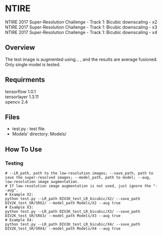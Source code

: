 # NTIRE
NTIRE 2017 Super-Resolution Challenge - Track 1: Bicubic downscaling - x2   
NTIRE 2017 Super-Resolution Challenge - Track 1: Bicubic downscaling - x3   
NTIRE 2017 Super-Resolution Challenge - Track 1: Bicubic downscaling - x4   

## Overview
The test image is augmented using... , and the results are average fusioned. Only single model is tested.

## Requirments
tensorflow 1.0.1   
tensorlayer 1.3.11   
opencv 2.4   

## Files
- test.py : test file.
- Models' directory: Models/

## How To Use

### Testing
```shell
# --LR_path, path to the low-resolution images; --save_path, path to save the super-resolved images; --model_path, path to model; --aug, low-resolution image augmentation.
# If low-resolution image augmentation is not used, just ignore the "--aug".
# Example X2:
python test.py --LR_path DIV2K_test_LR_bicubic/X2/ --save_path DIV2K_test_SR/SRX2/ --model_path Models/X2 --aug true
# Example X3:
python test.py --LR_path DIV2K_test_LR_bicubic/X3/ --save_path DIV2K_test_SR/SRX3/ --model_path Models/X3 --aug true
# Example X4:
python test.py --LR_path DIV2K_test_LR_bicubic/X4/ --save_path DIV2K_test_SR/SRX4/ --model_path Models/X4 --aug true
```

